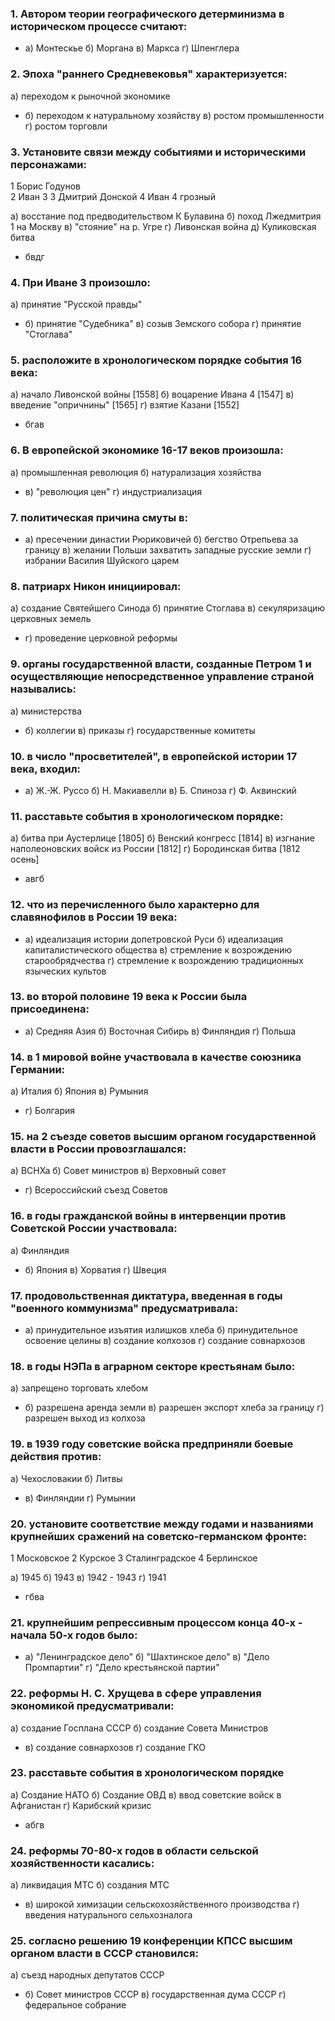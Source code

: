 ### 1. Автором теории географического детерминизма в историческом процессе считают:
-   а) Монтескье 
   б) Моргана
   в) Маркса
   г) Шпенглера

### 2. Эпоха "раннего Средневековья" характеризуется:
а) переходом к рыночной экономике
- б) переходом к натуральному хозяйству
в) ростом промышленности
г) ростом торговли

### 3. Установите связи между событиями и историческими персонажами:
1  Борис Годунов     
2 Иван 3
3 Дмитрий Донской
4 Иван 4 грозный

a) восстание под предводительством К Булавина
б) поход Лжедмитрия 1 на Москву
в) "стояние" на р. Угре
г) Ливонская война
д) Куликовская битва
- бвдг
### 4. При Иване 3 произошло:
а) принятие "Русской правды"
- б) принятие "Судебника"
в) созыв Земского собора
г) принятие "Стоглава"

### 5. расположите в хронологическом порядке события 16 века:
а) начало Ливонской войны [1558]
б) воцарение Ивана 4 [1547]
в) введение "опричнины" [1565]
г) взятие Казани [1552]
- бгав
### 6. В европейской экономике 16-17 веков произошла:
а) промышленная революция
б) натурализация хозяйства
- в) "революция цен"
г) индустриализация

### 7. политическая причина смуты в:
- а) пресечении династии Рюриковичей
б) бегство Отрепьева за границу
в) желании Польши захватить западные русские земли
г) избрании Василия Шуйского царем

### 8. патриарх Никон инициировал:
а) создание Святейшего Синода
б) принятие Стоглава
в) секуляризацию церковных земель
- г) проведение церковной реформы

### 9. органы государственной власти, созданные Петром 1 и осуществляющие непосредственное управление страной назывались:
а) министерства
- б) коллегии
в) приказы
г) государственные комитеты

### 10. в число "просветителей", в европейской истории 17 века, входил:
- а) Ж.-Ж. Руссо
б) Н. Макиавелли
в) Б. Спиноза
г) Ф. Аквинский

### 11. расставьте события в хронологическом порядке:
а) битва при Аустерлице [1805]
б) Венский конгресс [1814]
в) изгнание наполеоновских войск из России [1812]
г) Бородинская битва [1812 oсень]
- авгб
### 12. что из перечисленного было характерно для славянофилов в России 19 века:
- а) идеализация истории допетровской Руси
б) идеализация капиталистического общества
в) стремление к возрождению старообрядчества
г) стремление к возрождению традиционных языческих культов

### 13. во второй половине 19 века к России была присоединена:
- а) Средняя Азия
б) Восточная Сибирь
в) Финляндия
г) Польша

### 14. в 1 мировой войне участвовала в качестве союзника Германии:
а) Италия
б) Япония
в) Румыния
- г) Болгария

### 15. на 2 съезде советов высшим органом государственной власти в России провозглашался:
а) ВСНХа
б) Совет министров
в) Верховный совет
- г) Всероссийский съезд Советов

### 16. в годы гражданской войны в интервенции против Советской России участвовала:
а) Финляндия
- б) Япония
в) Хорватия
г) Швеция

### 17. продовольственная диктатура, введенная в годы "военного коммунизма" предусматривала:
- а) принудительное изъятия излишков хлеба
б) принудительное освоение целины
в) создание колхозов
г) создание совнархозов

### 18. в годы НЭПа в аграрном секторе крестьянам было:
а) запрещено торговать хлебом
- б) разрешена аренда земли
в) разрешен экспорт хлеба за границу
г) разрешен выход из колхоза

### 19. в 1939 году советские войска предприняли боевые действия против:
а) Чехословакии
б) Литвы
- в) Финляндии
г) Румынии

### 20. установите соответствие между годами и названиями крупнейших сражений на советско-германском фронте:
1 Московское
2 Курское
3 Сталинградское
4 Берлинское 

а) 1945
б) 1943
в) 1942 - 1943
г) 1941
- гбва
### 21. крупнейшим репрессивным процессом конца 40-х - начала 50-х годов было:
- а) "Ленинградское дело"
б) "Шахтинское дело"
в) "Дело Промпартии"
г) "Дело крестьянской партии"

### 22. реформы Н. С. Хрущева в сфере управления экономикой предусматривали:
а) создание Госплана СССР
б) создание Совета Министров
- в) создание совнархозов
г) создание ГКО

### 23. расставьте события в хронологическом порядке
а) Создание НАТО
б) Создание ОВД
в) ввод советские войск в Афганистан
г) Карибский кризис
- абгв
### 24. реформы 70-80-х годов в области сельской хозяйственности касались:
а) ликвидация МТС
б) создания МТС
- в) широкой химизации сельскохозяйственного производства
г) введения натурального сельхозналога

### 25. согласно решению 19 конференции КПСС высшим органом власти в СССР становился:
а) съезд народных депутатов СССР
- б) Совет министров СССР
в) государственная дума СССР
г) федеральное собрание